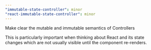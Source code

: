 ```yaml
---
"immutable-state-controller": minor
"react-immutable-state-controller": minor
---
```


Make clear the mutable and immutable semantics of Controllers

This is particularly important when thinking about React and its state changes which
are not usually visible until the component re-renders.

